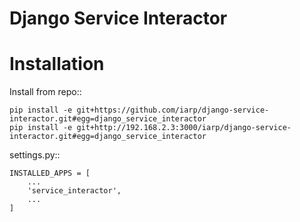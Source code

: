 Django Service Interactor
=========================


Installation
============

Install from repo::

    pip install -e git+https://github.com/iarp/django-service-interactor.git#egg=django_service_interactor
    pip install -e git+http://192.168.2.3:3000/iarp/django-service-interactor.git#egg=django_service_interactor

settings.py::

    INSTALLED_APPS = [
        ...
        'service_interactor',
        ...
    ]

